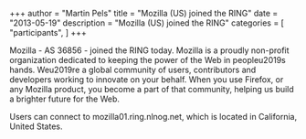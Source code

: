 +++
author = "Martin Pels"
title = "Mozilla (US) joined the RING"
date = "2013-05-19"
description = "Mozilla (US) joined the RING"
categories = [
    "participants",
]
+++

Mozilla - AS 36856 - joined the RING today. Mozilla is a proudly non-profit organization dedicated to keeping the power of the Web in peopleu2019s hands. Weu2019re a global community of users, contributors and developers working to innovate on your behalf. When you use Firefox, or any Mozilla product, you become a part of that community, helping us build a brighter future for the Web.

Users can connect to mozilla01.ring.nlnog.net, which is located in California, United States.

